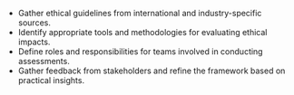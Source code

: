 - Gather ethical guidelines from international and industry-specific sources.
- Identify appropriate tools and methodologies for evaluating ethical impacts.
- Define roles and responsibilities for teams involved in conducting assessments.
- Gather feedback from stakeholders and refine the framework based on practical insights.